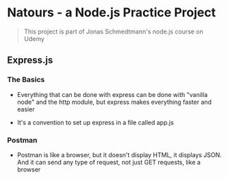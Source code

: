 # Natours - a Node.js Practice Project

> This project is part of Jonas Schmedtmann's node.js course on Udemy

## Express.js

### The Basics

- Everything that can be done with express can be done with "vanilla node" and the http module, but express makes everything faster and easier

- It's a convention to set up express in a file called app.js

### Postman

- Postman is like a browser, but it doesn't display HTML, it displays JSON. And it can send any type of request, not just GET requests, like a browser